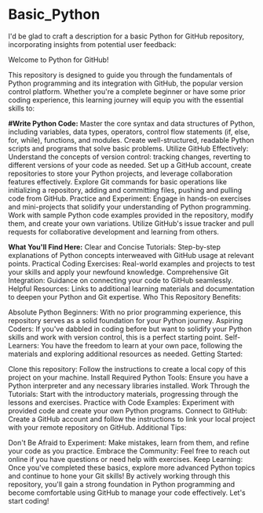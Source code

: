 # Basic_Python
I'd be glad to craft a description for a basic Python for GitHub repository, incorporating insights from potential user feedback:

Welcome to Python for GitHub!

This repository is designed to guide you through the fundamentals of Python programming and its integration with GitHub, the popular version control platform. Whether you're a complete beginner or have some prior coding experience, this learning journey will equip you with the essential skills to:

**#Write Python Code:**
Master the core syntax and data structures of Python, including variables, data types, operators, control flow statements (if, else, for, while), functions, and modules.
Create well-structured, readable Python scripts and programs that solve basic problems.
Utilize GitHub Effectively:
Understand the concepts of version control: tracking changes, reverting to different versions of your code as needed.
Set up a GitHub account, create repositories to store your Python projects, and leverage collaboration features effectively.
Explore Git commands for basic operations like initializing a repository, adding and committing files, pushing and pulling code from GitHub.
Practice and Experiment:
Engage in hands-on exercises and mini-projects that solidify your understanding of Python programming.
Work with sample Python code examples provided in the repository, modify them, and create your own variations.
Utilize GitHub's issue tracker and pull requests for collaborative development and learning from others.

**What You'll Find Here:**
Clear and Concise Tutorials: Step-by-step explanations of Python concepts interweaved with GitHub usage at relevant points.
Practical Coding Exercises: Real-world examples and projects to test your skills and apply your newfound knowledge.
Comprehensive Git Integration: Guidance on connecting your code to GitHub seamlessly.
Helpful Resources: Links to additional learning materials and documentation to deepen your Python and Git expertise.
Who This Repository Benefits:

Absolute Python Beginners: With no prior programming experience, this repository serves as a solid foundation for your Python journey.
Aspiring Coders: If you've dabbled in coding before but want to solidify your Python skills and work with version control, this is a perfect starting point.
Self-Learners: You have the freedom to learn at your own pace, following the materials and exploring additional resources as needed.
Getting Started:

Clone this repository: Follow the instructions to create a local copy of this project on your machine.
Install Required Python Tools: Ensure you have a Python interpreter and any necessary libraries installed.
Work Through the Tutorials: Start with the introductory materials, progressing through the lessons and exercises.
Practice with Code Examples: Experiment with provided code and create your own Python programs.
Connect to GitHub: Create a GitHub account and follow the instructions to link your local project with your remote repository on GitHub.
Additional Tips:

Don't Be Afraid to Experiment: Make mistakes, learn from them, and refine your code as you practice.
Embrace the Community: Feel free to reach out online if you have questions or need help with exercises.
Keep Learning: Once you've completed these basics, explore more advanced Python topics and continue to hone your Git skills!
By actively working through this repository, you'll gain a strong foundation in Python programming and become comfortable using GitHub to manage your code effectively. Let's start coding!
